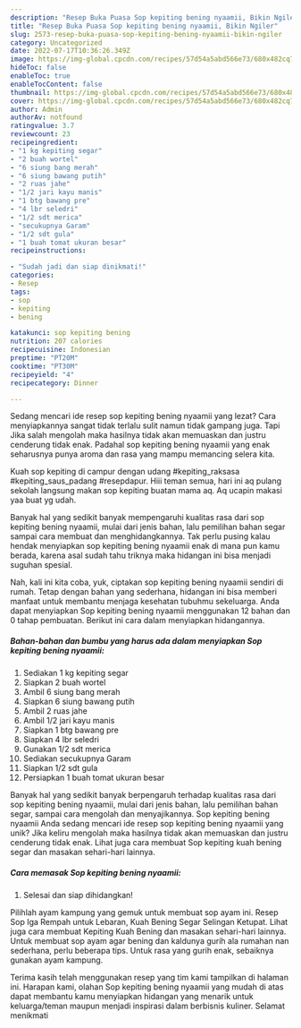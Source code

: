 ```yaml
---
description: "Resep Buka Puasa Sop kepiting bening nyaamii, Bikin Ngiler"
title: "Resep Buka Puasa Sop kepiting bening nyaamii, Bikin Ngiler"
slug: 2573-resep-buka-puasa-sop-kepiting-bening-nyaamii-bikin-ngiler
category: Uncategorized
date: 2022-07-17T10:36:26.349Z
image: https://img-global.cpcdn.com/recipes/57d54a5abd566e73/680x482cq70/sop-kepiting-bening-nyaamii-foto-resep-utama.jpg
hideToc: false
enableToc: true
enableTocContent: false
thumbnail: https://img-global.cpcdn.com/recipes/57d54a5abd566e73/680x482cq70/sop-kepiting-bening-nyaamii-foto-resep-utama.jpg
cover: https://img-global.cpcdn.com/recipes/57d54a5abd566e73/680x482cq70/sop-kepiting-bening-nyaamii-foto-resep-utama.jpg
author: Admin
authorAv: notfound
ratingvalue: 3.7
reviewcount: 23
recipeingredient:
- "1 kg kepiting segar"
- "2 buah wortel"
- "6 siung bang merah"
- "6 siung bawang putih"
- "2 ruas jahe"
- "1/2 jari kayu manis"
- "1 btg bawang pre"
- "4 lbr seledri"
- "1/2 sdt merica"
- "secukupnya Garam"
- "1/2 sdt gula"
- "1 buah tomat ukuran besar"
recipeinstructions:

- "Sudah jadi dan siap dinikmati!"
categories:
- Resep
tags:
- sop
- kepiting
- bening

katakunci: sop kepiting bening 
nutrition: 207 calories
recipecuisine: Indonesian
preptime: "PT20M"
cooktime: "PT30M"
recipeyield: "4"
recipecategory: Dinner

---
```



Sedang mencari ide resep sop kepiting bening nyaamii yang lezat? Cara menyiapkannya sangat tidak terlalu sulit namun tidak gampang juga. Tapi Jika salah mengolah maka hasilnya tidak akan memuaskan dan justru cenderung tidak enak. Padahal sop kepiting bening nyaamii yang enak seharusnya punya aroma dan rasa yang mampu memancing selera kita.


Kuah sop kepiting di campur dengan udang #kepiting_raksasa #kepiting_saus_padang #resepdapur. Hiii teman semua, hari ini aq pulang sekolah langsung makan sop kepiting buatan mama aq. Aq ucapin makasi yaa buat yg udah.

Banyak hal yang sedikit banyak mempengaruhi kualitas rasa dari sop kepiting bening nyaamii, mulai dari jenis bahan, lalu pemilihan bahan segar sampai cara membuat dan menghidangkannya. Tak perlu pusing kalau hendak menyiapkan sop kepiting bening nyaamii enak di mana pun kamu berada, karena asal sudah tahu triknya maka hidangan ini bisa menjadi suguhan spesial.


Nah, kali ini kita coba, yuk, ciptakan sop kepiting bening nyaamii sendiri di rumah. Tetap dengan bahan yang sederhana, hidangan ini bisa memberi manfaat untuk membantu menjaga kesehatan tubuhmu sekeluarga. Anda dapat menyiapkan Sop kepiting bening nyaamii menggunakan 12 bahan dan 0 tahap pembuatan. Berikut ini cara dalam menyiapkan hidangannya.

<!--inarticleads1-->

##### Bahan-bahan dan bumbu yang harus ada dalam menyiapkan Sop kepiting bening nyaamii:

1. Sediakan 1 kg kepiting segar
1. Siapkan 2 buah wortel
1. Ambil 6 siung bang merah
1. Siapkan 6 siung bawang putih
1. Ambil 2 ruas jahe
1. Ambil 1/2 jari kayu manis
1. Siapkan 1 btg bawang pre
1. Siapkan 4 lbr seledri
1. Gunakan 1/2 sdt merica
1. Sediakan secukupnya Garam
1. Siapkan 1/2 sdt gula
1. Persiapkan 1 buah tomat ukuran besar


Banyak hal yang sedikit banyak berpengaruh terhadap kualitas rasa dari sop kepiting bening nyaamii, mulai dari jenis bahan, lalu pemilihan bahan segar, sampai cara mengolah dan menyajikannya. Sop kepiting bening nyaamii Anda sedang mencari ide resep sop kepiting bening nyaamii yang unik? Jika keliru mengolah maka hasilnya tidak akan memuaskan dan justru cenderung tidak enak. Lihat juga cara membuat Sop kepiting kuah bening segar dan masakan sehari-hari lainnya. 

<!--inarticleads2-->

##### Cara memasak Sop kepiting bening nyaamii:


1. Selesai dan siap dihidangkan!

Pilihlah ayam kampung yang gemuk untuk membuat sop ayam ini. Resep Sop Iga Rempah untuk Lebaran, Kuah Bening Segar Selingan Ketupat. Lihat juga cara membuat Kepiting Kuah Bening dan masakan sehari-hari lainnya. Untuk membuat sop ayam agar bening dan kaldunya gurih ala rumahan nan sederhana, perlu beberapa tips. Untuk rasa yang gurih enak, sebaiknya gunakan ayam kampung. 

Terima kasih telah menggunakan resep yang tim kami tampilkan di halaman ini. Harapan kami, olahan Sop kepiting bening nyaamii yang mudah di atas dapat membantu kamu menyiapkan hidangan yang menarik untuk keluarga/teman maupun menjadi inspirasi dalam berbisnis kuliner. Selamat menikmati
